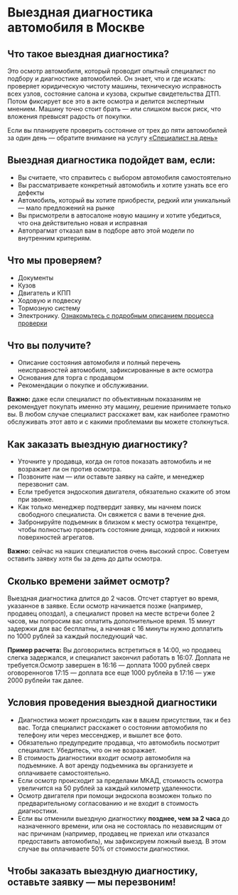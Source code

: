 # Выездная диагностика автомобиля в Москве

## Что такое выездная диагностика?

Это осмотр автомобиля, который проводит опытный специалист по подбору и диагностике автомобилей. Он знает, что и где искать: проверяет юридическую чистоту машины, техническую исправность всех узлов, состояние салона и кузова, скрытые свидетельства ДТП. Потом фиксирует все это в акте осмотра и делится экспертным мнением. Машину точно стоит брать — или слишком высок риск, что вложения превысят радость от покупки.

Если вы планируете проверить состояние от трех до пяти автомобилей за один день — обратите внимание на услугу [«Специалист на день»](https://autopragmat.ru/spetsialist-na-den/)

## Выездная диагностика подойдет вам, если:

- Вы считаете, что справитесь с выбором автомобиля самостоятельно
- Вы рассматриваете конкретный автомобиль и хотите узнать все его дефекты
- Автомобиль, который вы хотите приобрести, редкий или уникальный — мало предложений на рынке
- Вы присмотрели в автосалоне новую машину и хотите убедиться, что она действительно новая и исправная
- Автопрагмат отказал вам в подборе авто этой модели по внутренним критериям.

## Что мы проверяем?

- Документы
- Кузов
- Двигатель и КПП
- Ходовую и подвеску
- Тормозную систему
- Электронику.
  [Ознакомьтесь с подробным описанием процесса проверки](https://autopragmat.ru/process/)

## Что вы получите?

- Описание состояния автомобиля и полный перечень неисправностей автомобиля, зафиксированные в акте осмотра
- Основания для торга с продавцом
- Рекомендации о покупке и обслуживании.

**Важно:** даже если специалист по объективным показаниям не рекомендует покупать именно эту машину, решение принимаете только вы. В любом случае специалист расскажет вам, как наиболее грамотно обслуживать этот авто и с какими проблемами вы можете столкнуться.

## Как заказать выездную диагностику?

- Уточните у продавца, когда он готов показать автомобиль и не возражает ли он против осмотра.
- Позвоните нам — или оставьте заявку на сайте, и менеджер перезвонит сам.
- Если требуется эндоскопия двигателя, обязательно скажите об этом при звонке.
- Как только менеджер подтвердит заявку, мы начнем поиск свободного специалиста. Он свяжется с вами в течение дня.
- Забронируйте подъемник в близком к месту осмотра техцентре, чтобы полностью проверить состояние днища, ходовой и нижних поверхностей агрегатов.

**Важно:** сейчас на наших специалистов очень высокий спрос. Советуем оставить заявку хотя бы за день до даты осмотра.

## Сколько времени займет осмотр?

Выездная диагностика длится до 2 часов. Отсчет стартует во время, указанное в заявке. Если осмотр начинается позже (например, продавец опоздал), а специалист провел на месте встречи более 2 часов, мы попросим вас оплатить дополнительное время. 15 минут задержки для вас бесплатны, а начиная с 16 минуты нужно доплатить по 1000 рублей за каждый последующий час.

**Пример расчета:** Вы договорились встретиться в 14:00, но продавец слегка задержался, и специалист закончил работать в 16:07. Доплата не требуется.Осмотр завершен в 16:16 — доплата 1000 рублей сверх оговоренногов 17:15 — доплата все еще 1000 рублейа в 17:16 — уже 2000 рублейи так далее.

## Условия проведения выездной диагностики

- Диагностика может происходить как в вашем присутствии, так и без вас. Тогда специалист расскажет о состоянии автомобиля по телефону или через мессенджер, и вышлет все фото.
- Обязательно предупредите продавца, что автомобиль посмотрит специалист. Убедитесь, что он не возражает.
- В стоимость диагностики входит осмотр автомобиля на подъемнике. А вот аренду подъемника вы организуете и оплачиваете самостоятельно.
- Если осмотр происходит за пределами МКАД, стоимость осмотра увеличится на 50 рублей за каждый километр удаленности.
- Осмотр двигателя при помощи эндоскопа возможен только по предварительному согласованию и не входит в стоимость диагностики.
- Если вы отменили выездную диагностику **позднее, чем за 2 часа** до назначенного времени, или она не состоялась по независящим от нас причинам (например, продавец не приехал или отказался предоставить автомобиль), мы зафиксируем ложный выезд. В этом случае вы оплачиваете 50% от стоимости диагностики.

## Чтобы заказать выездную диагностику, оставьте заявку — мы перезвоним!
